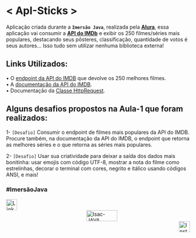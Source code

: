 # < ApI-Sticks >
Aplicação criada durante a **`Imersão Java`**, realizada pela **[Alura](https://www.alura.com.br/)**, essa aplicação vai consumir a **[API do IMDb](https://imdb-api.com/)** e exibir os 250 filmes/séries mais populares, destacando seus pôsteres, classificação, quantidade de votos é seus autores... Isso tudo sem utilizar nenhuma biblioteca externa!

## Links Utilizados:
• O [endpoint da API do IMDB](https://imdb-api.com/api#Top250Movies-header) que devolve os 250 melhores filmes. <br>
• A [documentação da API do IMDB](https://imdb-api.com/api). <br>
• Documentação da [Classe HttpRequest](https://docs.oracle.com/en/java/javase/17/docs/api/java.net.http/java/net/http/HttpRequest.html).

## Alguns desafios propostos na **Aula-1** que foram realizados:
1- `[Desafio]` Consumir o endpoint de filmes mais populares da API do IMDB. 
Procure também, na documentação da API do IMDB, o endpoint que
 retorna as melhores séries e o que retorna as séries mais populares.

2- `[Desafio]` Usar sua criatividade para deixar a saída dos dados mais bonitinha:
 usar emojis com código UTF-8, mostrar a nota do filme como
 estrelinhas, decorar o terminal com cores, negrito e itálico usando
 códigos ANSI, e mais!

### #ImersãoJava
<p float="left">
  <a href="https://www.linkedin.com/in/isacbm/" target="_blank"><img align="left" alt="Linkedin" height="30" src="https://img.shields.io/badge/linkedin-1a1b27.svg?&style=for-the-badge&logo=linkedin&logoColor=blue" target="_blank"></a>
  <a href="https://www.java.com/pt-BR/download/help/whatis_java.html" target="_blank"><img target="_blank"> <img src="https://img.shields.io/badge/Java-1a1b27?style=for-the-badge&logo=java&logoColor=fc1723" align="center" alt="Isac-JAVA" height="30" width="85" hspace="220" target="_blank"></a>
  <a href="https://www.instagram.com/isacbm_/" target="_blank"><img src="https://img.shields.io/badge/Instagram-1a1b27?style=for-the-badge&logo=instagram&logoColor=hotpink" align="right" alt="Instagram" height="30"  target="_blank"></a> </div>
  </p>
